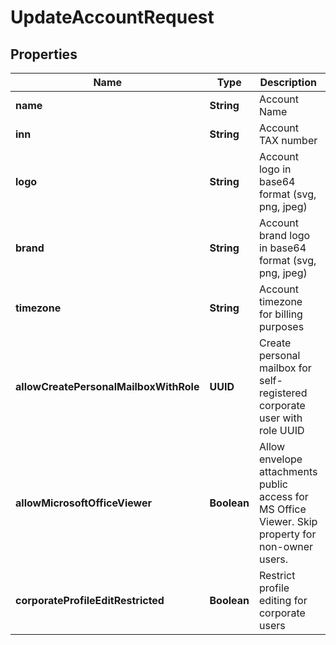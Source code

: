 

# UpdateAccountRequest


## Properties

| Name | Type | Description | Notes |
|------------ | ------------- | ------------- | -------------|
|**name** | **String** | Account Name |  |
|**inn** | **String** | Account TAX number |  [optional] |
|**logo** | **String** | Account logo in base64 format (svg, png, jpeg) |  [optional] |
|**brand** | **String** | Account brand logo in base64 format (svg, png, jpeg) |  [optional] |
|**timezone** | **String** | Account timezone for billing purposes |  [optional] |
|**allowCreatePersonalMailboxWithRole** | **UUID** | Create personal mailbox for self-registered corporate user with role UUID |  [optional] |
|**allowMicrosoftOfficeViewer** | **Boolean** | Allow envelope attachments public access for MS Office Viewer. Skip property for non-owner users. |  [optional] |
|**corporateProfileEditRestricted** | **Boolean** | Restrict profile editing for corporate users |  [optional] |



